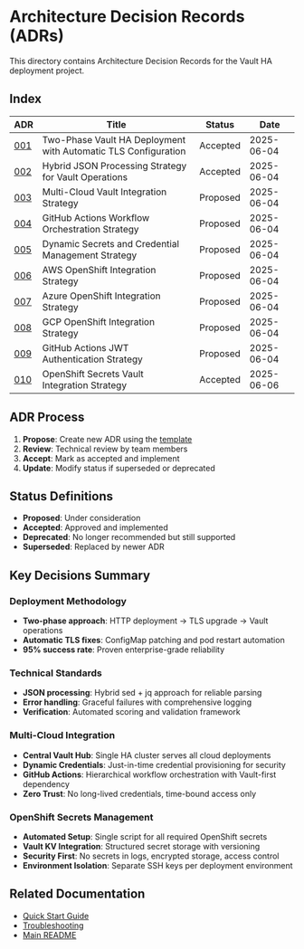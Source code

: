 # Architecture Decision Records (ADRs)

This directory contains Architecture Decision Records for the Vault HA deployment project.

## Index

| ADR | Title | Status | Date |
|-----|-------|--------|------|
| [001](001-two-phase-vault-deployment.md) | Two-Phase Vault HA Deployment with Automatic TLS Configuration | Accepted | 2025-06-04 |
| [002](002-json-processing-strategy.md) | Hybrid JSON Processing Strategy for Vault Operations | Accepted | 2025-06-04 |
| [003](003-multi-cloud-vault-integration.md) | Multi-Cloud Vault Integration Strategy | Proposed | 2025-06-04 |
| [004](004-github-actions-workflow-orchestration.md) | GitHub Actions Workflow Orchestration Strategy | Proposed | 2025-06-04 |
| [005](005-dynamic-secrets-credential-management.md) | Dynamic Secrets and Credential Management Strategy | Proposed | 2025-06-04 |
| [006](006-aws-openshift-integration-strategy.md) | AWS OpenShift Integration Strategy | Proposed | 2025-06-04 |
| [007](007-azure-openshift-integration-strategy.md) | Azure OpenShift Integration Strategy | Proposed | 2025-06-04 |
| [008](008-gcp-openshift-integration-strategy.md) | GCP OpenShift Integration Strategy | Proposed | 2025-06-04 |
| [009](009-github-actions-jwt-authentication-strategy.md) | GitHub Actions JWT Authentication Strategy | Proposed | 2025-06-04 |
| [010](010-openshift-secrets-vault-integration.md) | OpenShift Secrets Vault Integration Strategy | Accepted | 2025-06-06 |

## ADR Process

1. **Propose**: Create new ADR using the [template](template.md)
2. **Review**: Technical review by team members
3. **Accept**: Mark as accepted and implement
4. **Update**: Modify status if superseded or deprecated

## Status Definitions

- **Proposed**: Under consideration
- **Accepted**: Approved and implemented
- **Deprecated**: No longer recommended but still supported
- **Superseded**: Replaced by newer ADR

## Key Decisions Summary

### Deployment Methodology
- **Two-phase approach**: HTTP deployment → TLS upgrade → Vault operations
- **Automatic TLS fixes**: ConfigMap patching and pod restart automation
- **95% success rate**: Proven enterprise-grade reliability

### Technical Standards
- **JSON processing**: Hybrid sed + jq approach for reliable parsing
- **Error handling**: Graceful failures with comprehensive logging
- **Verification**: Automated scoring and validation framework

### Multi-Cloud Integration
- **Central Vault Hub**: Single HA cluster serves all cloud deployments
- **Dynamic Credentials**: Just-in-time credential provisioning for security
- **GitHub Actions**: Hierarchical workflow orchestration with Vault-first dependency
- **Zero Trust**: No long-lived credentials, time-bound access only

### OpenShift Secrets Management
- **Automated Setup**: Single script for all required OpenShift secrets
- **Vault KV Integration**: Structured secret storage with versioning
- **Security First**: No secrets in logs, encrypted storage, access control
- **Environment Isolation**: Separate SSH keys per deployment environment

## Related Documentation

- [Quick Start Guide](../guides/quick-start.md)
- [Troubleshooting](../troubleshooting/)
- [Main README](../../README.md)
